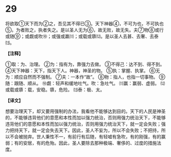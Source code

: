 # 29


将欲取①天下而为②之，吾见其不得已③。天下神器④，不可为也，不可执也⑤。为者败之，执者失之。是以圣人无为⑥，故无败，故无失。夫⑦物⑧或行或随⑨；或觑或吹⑩；或强或羸⑾；或载或隳⑿。是以圣人去甚、去奢、去泰⒀。

**【注释】**

①取：为、治理。
②为：指有为，靠强力去做。
③不得己：达不到、得不到。
④天下神器：天下，指天下人。神器，神圣的物。
⑤执：掌握、执掌。
⑥无为：顺应自然而不强制。
⑦夫：一本作“故”。
⑧物：指人，也指一切事物。
⑨随：跟随、顺从。
⑩觑：轻声和缓地吐气。吹：急吐气。
⑾赢：赢弱、虚弱。
⑿或载或隳：载，安稳。隳，危险。
⒀泰：极、太。

**【译文】**

想要治理天下，却又要用强制的办法，我看他不能够达到目的。天下的人民是神圣的，不能够违背他们的意愿和本性而加以强力统治，否则用强力统治天下，不能够违背他们的意愿和本性而加以强力统治，否则用强力统治天下，就一定会失败；强力把持天下，就一定会失去天下。因此，圣人不妄为，所以不会失败；不把持，所以不会被抛弃。世人秉性不一，有前行有后随，有轻嘘有急吹，有的刚强，有的赢弱；有的安居，有的危殆。因此，圣人要除去那种极端、奢侈的、过度的措施法度。
